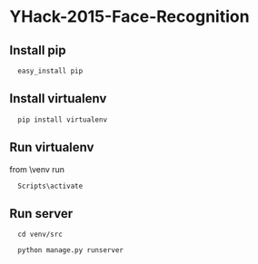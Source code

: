 # YHack-2015-Face-Recognition

## Install pip

```
  easy_install pip
```

## Install virtualenv

```
  pip install virtualenv
```

## Run virtualenv

from \venv run

```
  Scripts\activate
```

## Run server

```
  cd venv/src
```

```
  python manage.py runserver
```

